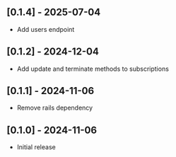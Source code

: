 ## [0.1.4] - 2025-07-04

- Add users endpoint

## [0.1.2] - 2024-12-04

- Add update and terminate methods to subscriptions

## [0.1.1] - 2024-11-06

- Remove rails dependency

## [0.1.0] - 2024-11-06

- Initial release

